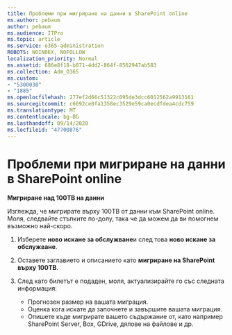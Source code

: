 ```yaml
---
title: Проблеми при мигриране на данни в SharePoint online
ms.author: pebaum
author: pebaum
ms.audience: ITPro
ms.topic: article
ms.service: o365-administration
ROBOTS: NOINDEX, NOFOLLOW
localization_priority: Normal
ms.assetid: 686e8f18-b871-4dd2-864f-8562947ab583
ms.collection: Adm_O365
ms.custom:
- "5300030"
- "1885"
ms.openlocfilehash: 277ef2d66c51322c095de3dcc6012562a9913161
ms.sourcegitcommit: c6692ce0fa1358ec3529e59ca0ecdfdea4cdc759
ms.translationtype: MT
ms.contentlocale: bg-BG
ms.lasthandoff: 09/14/2020
ms.locfileid: "47700876"
---
```

# <a name="issues-while-migrating-data-to-sharepoint-online"></a>Проблеми при мигриране на данни в SharePoint online

**Мигриране над 100TB на данни**

Изглежда, че мигрирате върху 100TB от данни към SharePoint online. Моля, следвайте стъпките по-долу, така че да можем да ви помогнем възможно най-скоро. 

1. Изберете **ново искане за обслужване**и след това **ново искане за обслужване**. 
2. Оставете заглавието и описанието като **мигриране на SharePoint върху 100TB**.
3. След като билетът е подаден, моля, актуализирайте го със следната информация: 

    - Прогнозен размер на вашата миграция.
    - Оценка кога искате да започнете и завършите вашата миграция.
    - Опишете къде мигрирате вашето съдържание от, като например SharePoint Server, Box, GDrive, дялове на файлове и др.
